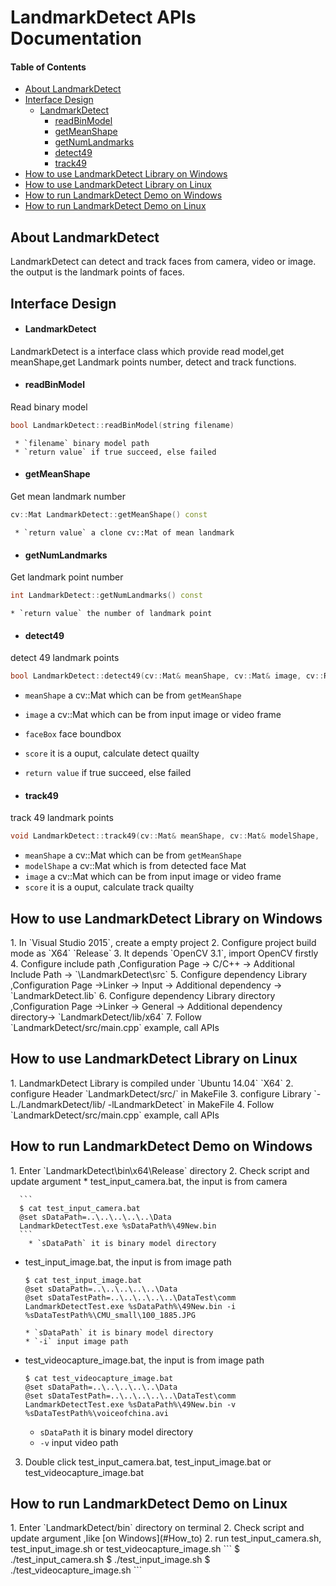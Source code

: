 # LandmarkDetect APIs Documentation

#### Table of Contents
* [About LandmarkDetect](#About_LandmarkDetect)
* [Interface Design](#Interface_Design)
   * [LandmarkDetect](#LandmarkDetect)
      * [readBinModel](#readBinModel)
      * [getMeanShape](#getMeanShape)
      * [getNumLandmarks](#getNumLandmarks)
      * [detect49](#detect49)
      * [track49](#track49)
* [How to use LandmarkDetect Library on Windows](#How_to_use)
* [How to use LandmarkDetect Library on Linux](#How_to_use_Linux)
* [How to run LandmarkDetect Demo on Windows](#How_to)
* [How to run LandmarkDetect Demo on Linux](#How_to_Linux)

<h2 id="About_LandmarkDetect" >About LandmarkDetect</h2>
LandmarkDetect can detect and track faces from camera, video or image. the output is the landmark points of faces.

<h2 id="Interface_Design" >Interface Design</h2>


* <h4 id="LandmarkDetect"> LandmarkDetect</h4>  
LandmarkDetect is a interface class which provide read model,get meanShape,get Landmark points number, detect and track  functions.

* <h4 id="readBinModel"> readBinModel</h4>  
Read binary model
  ```C++
  bool LandmarkDetect::readBinModel(string filename)
  ```
     * `filename` binary model path
     * `return value` if true succeed, else failed

* <h4 id="getMeanShape"> getMeanShape</h4>   
Get mean landmark number
  ```C++
cv::Mat LandmarkDetect::getMeanShape() const
  ```
     * `return value` a clone cv::Mat of mean landmark

* <h4 id="getNumLandmarks"> getNumLandmarks</h4>   
Get landmark point number
 ```C++
int LandmarkDetect::getNumLandmarks() const
 ```
    * `return value` the number of landmark point

* <h4 id="detect49"> detect49</h4>   
detect 49 landmark points
```C++
bool LandmarkDetect::detect49(cv::Mat& meanShape, cv::Mat& image, cv::Rect faceBox, float& score)
```
  * `meanShape` a cv::Mat which can be from `getMeanShape`
  * `image` a cv::Mat which can be from input image or video frame
  * `faceBox` face boundbox
  * `score` it is a ouput, calculate detect quailty
  * `return value` if true succeed, else failed

* <h4 id="track49"> track49</h4>   
track 49 landmark points
```C++
void LandmarkDetect::track49(cv::Mat& meanShape, cv::Mat& modelShape,  cv::Mat& image, float& score)
```
  * `meanShape` a cv::Mat which can be from `getMeanShape`
  * `modelShape` a cv::Mat which is from detected face Mat
  * `image` a cv::Mat which can be from input image or video frame
  * `score` it is a ouput, calculate track quailty

<h2 id="How_to_use">How to use LandmarkDetect Library on Windows</h2>
1. In `Visual Studio 2015`, create a empty project
2. Configure project build mode as `X64` `Release`
3. It depends `OpenCV 3.1`, import OpenCV firstly
4. Configure include path ,Configuration Page -> C/C++ -> Additional Include Path -> `\LandmarkDetect\src`
5. Configure dependency Library ,Configuration Page ->Linker -> Input -> Additional dependency -> `LandmarkDetect.lib`
6. Configure dependency Library directory ,Configuration Page ->Linker -> General -> Additional dependency directory-> `LandmarkDetect/lib/x64`
7. Follow `LandmarkDetect/src/main.cpp` example, call APIs

<h2 id="How_to_use_Linux">How to use LandmarkDetect Library on Linux</h2>
1. LandmarkDetect Library is compiled under `Ubuntu 14.04` `X64`
2. configure Header  `LandmarkDetect/src/` in MakeFile
3. configure Library `-L./LandmarkDetect/lib/ -lLandmarkDetect` in MakeFile
4. Follow `LandmarkDetect/src/main.cpp` example, call APIs


<h2 id="How_to">How to run LandmarkDetect Demo on Windows</h2>
1. Enter `LandmarkDetect\bin\x64\Release` directory
2. Check script and update argument
     * test_input_camera.bat, the input is from camera  

      ```
      $ cat test_input_camera.bat
      @set sDataPath=..\..\..\..\..\Data
      LandmarkDetectTest.exe %sDataPath%\49New.bin
      ```
        * `sDataPath` it is binary model directory

  * test_input_image.bat, the input is from image path

    ```
    $ cat test_input_image.bat
    @set sDataPath=..\..\..\..\..\Data
    @set sDataTestPath=..\..\..\..\..\DataTest\comm
    LandmarkDetectTest.exe %sDataPath%\49New.bin -i %sDataTestPath%\CMU_small\100_1885.JPG
    ```
        * `sDataPath` it is binary model directory
        * `-i` input image path
  * test_videocapture_image.bat, the input is from image path

    ```
    $ cat test_videocapture_image.bat
    @set sDataPath=..\..\..\..\..\Data
    @set sDataTestPath=..\..\..\..\..\DataTest\comm
    LandmarkDetectTest.exe %sDataPath%\49New.bin -v %sDataTestPath%\voiceofchina.avi
    ```
      * `sDataPath` it is binary model directory
      * `-v` input video path
3. Double click test_input_camera.bat, test_input_image.bat or test_videocapture_image.bat

<h2 id="How_to_Linux">How to run LandmarkDetect Demo on Linux</h2>
1. Enter `LandmarkDetect/bin` directory on terminal
2. Check script and update argument ,like [on Windows](#How_to)
2. run test_input_camera.sh, test_input_image.sh or test_videocapture_image.sh
```
$ ./test_input_camera.sh
$ ./test_input_image.sh
$ ./test_videocapture_image.sh
```
